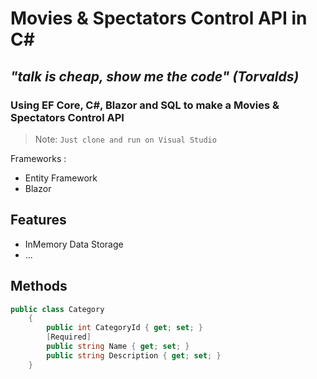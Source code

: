 
# Movies & Spectators Control API in C#

## _"talk is cheap, show me the code" (Torvalds)_

### Using EF Core, C#, Blazor and SQL to make a Movies & Spectators Control API

> Note: `Just clone and run on Visual Studio`  

Frameworks :

- Entity Framework
- Blazor 

## Features

- InMemory Data Storage
- ...


## Methods
```cs
public class Category
    {
        public int CategoryId { get; set; }
        [Required]
        public string Name { get; set; }
        public string Description { get; set; }
    }
```